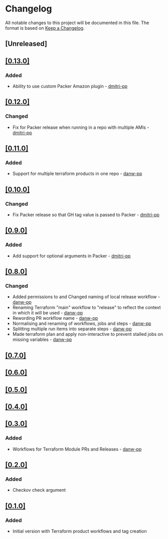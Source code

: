 # Changelog
All notable changes to this project will be documented in this file.
The format is based on [Keep a Changelog](https://keepachangelog.com/en/1.0.0/).

## [Unreleased]
## [[0.13.0]](https://github.com/Perform-Partners/github-workflows/releases/tag/v0.13.0)
### Added
* Ability to use custom Packer Amazon plugin - [dmitri-pp](https://github.com/dmitri-pp)

## [[0.12.0]](https://github.com/Perform-Partners/github-workflows/releases/tag/v0.12.0)
### Changed
* Fix for Packer release when running in a repo with multiple AMIs - [dmitri-pp](https://github.com/dmitri-pp)

## [[0.11.0]](https://github.com/Perform-Partners/github-workflows/releases/tag/v0.11.0)
### Added
* Support for multiple terraform products in one repo - [danw-pp](https://github.com/danw-pp)

## [[0.10.0]](https://github.com/Perform-Partners/github-workflows/releases/tag/v0.10.0)
### Changed
* Fix Packer release so that GH tag value is passed to Packer - [dmitri-pp](https://github.com/dmitri-pp)

## [[0.9.0]](https://github.com/Perform-Partners/github-workflows/releases/tag/v0.9.0)
### Added
* Add support for optional arguments in Packer - [dmitri-pp](https://github.com/dmitri-pp)

## [[0.8.0]](https://github.com/Perform-Partners/github-workflows/releases/tag/v0.8.0)
### Changed
* Added permissions to and Changed naming of local release workflow - [danw-pp](https://github.com/danw-pp)
* Renaming Terraform "main" workflow to "release" to reflect the context in which it will be used - [danw-pp](https://github.com/danw-pp)
* Rewording PR workflow name - [danw-pp](https://github.com/danw-pp)
* Normalising and renaming of workflows, jobs and steps - [danw-pp](https://github.com/danw-pp)
* Splitting multiple run items into separate steps - [danw-pp](https://github.com/danw-pp)
* Made terraform plan and apply non-interactive to prevent stalled jobs on missing variables - [danw-pp](https://github.com/danw-pp)

## [[0.7.0]](https://github.com/Perform-Partners/github-workflows/releases/tag/v0.7.0)

## [[0.6.0]](https://github.com/Perform-Partners/github-workflows/releases/tag/v0.6.0)

## [[0.5.0]](https://github.com/Perform-Partners/github-workflows/releases/tag/v0.5.0)

## [[0.4.0]](https://github.com/Perform-Partners/github-workflows/releases/tag/v0.4.0)

## [[0.3.0]](https://github.com/Perform-Partners/github-workflows/releases/tag/v0.3.0)
### Added
* Workflows for Terraform Module PRs and Releases - [danw-pp](https://github.com/danw-pp)

## [[0.2.0]](https://github.com/Perform-Partners/github-workflows/releases/tag/v0.2.0)
### Added
* Checkov check argument

## [[0.1.0]](https://github.com/Perform-Partners/github-workflows/releases/tag/v0.1.0)
### Added
* Initial version with Terraform product workflows and tag creation
